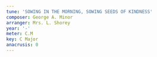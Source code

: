 ```yaml
---
tune: 'SOWING IN THE MORNING, SOWING SEEDS OF KINDNESS'
composer: George A. Minor
arranger: Mrs. L. Shorey
year: '-'
meter: C.M
key: C Major
anacrusis: 0
---
```

